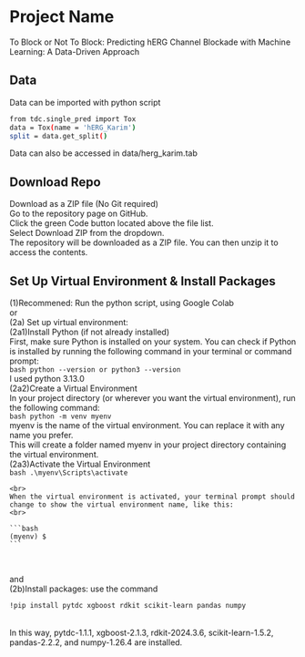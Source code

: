 # Project Name
To Block or Not To Block:
Predicting hERG Channel Blockade with Machine Learning: A Data-Driven Approach


## Data
Data can be imported with python script
```bash
from tdc.single_pred import Tox
data = Tox(name = 'hERG_Karim')
split = data.get_split()
```
Data can also be accessed in data/herg_karim.tab

## Download Repo
Download as a ZIP file (No Git required)
<br>
Go to the repository page on GitHub.
<br>
Click the green Code button located above the file list.
<br>
Select Download ZIP from the dropdown.
<br>
The repository will be downloaded as a ZIP file. You can then unzip it to access the contents.
<br>

## Set Up Virtual Environment & Install Packages
(1)Recommened: Run the python script, using Google Colab
<br>
or
<br>
(2a) Set up virtual environment: 
<br>
    (2a1)Install Python (if not already installed)
    <br>
    First, make sure Python is installed on your system. You can check if Python is installed by running the following command in your terminal or command prompt:
    <br>
    ```bash
    python --version
    or
    python3 --version
    ```
    <br>
    I used python 3.13.0
    <br>
    (2a2)Create a Virtual Environment
    <br>
    In your project directory (or wherever you want the virtual environment), run the following command:
    <br>
    ```bash
    python -m venv myenv
    ```
    <br>
    myenv is the name of the virtual environment. You can replace it with any name you prefer.
    <br>
    This will create a folder named myenv in your project directory containing the virtual environment.
    <br>
    (2a3)Activate the Virtual Environment
    <br>
    ```bash
    .\myenv\Scripts\activate
    ```

    <br>
    When the virtual environment is activated, your terminal prompt should change to show the virtual environment name, like this:
    <br>
    
    ```bash
    (myenv) $
    ```
<br>


    
and
<br>
(2b)Install packages: use the command
<br>
```bash
!pip install pytdc xgboost rdkit scikit-learn pandas numpy
```
<br>
In this way, pytdc-1.1.1, xgboost-2.1.3, rdkit-2024.3.6, scikit-learn-1.5.2, pandas-2.2.2, and numpy-1.26.4 are installed.<br>

